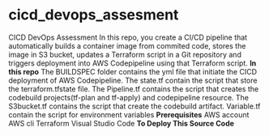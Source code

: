 # cicd_devops_assesment
CICD DevOps Assessment
In this repo, you create a CI/CD pipeline that automatically builds a container image from commited code, stores the image in S3 bucket, updates a Terraform script in a Git repository and triggers deployment into AWS Codepipeline using that Terraform script.
**In this repo**
The BUILDSPEC folder contains the yml file that initiate the CICD deployment of AWS Codepipeline.
The state.tf contain the script that store the terraform.tfstate file.
The Pipeline.tf contains the script that creates the codebuild projects(tf-plan and tf-apply) and codepipeline resource.
The S3bucket.tf contains the script that create the codebuild artifact.
Variable.tf contain the script for environment variables
**Prerequisites** 
AWS account
AWS cli
Terraform
Visual Studio Code
**To Deploy This Source Code**
